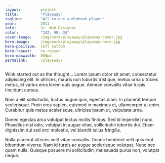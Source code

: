 ```yaml
---
layout:         project
title:          "Playaway"
tagline:        "All-in-one audiobook player"
year:           2011
role:           Sr. Web Designer
color:          "242, 98, 34"
cover-image:    /img/work/playaway/playaway-cover.jpg
hero-image:     /img/work/playaway/playaway-hero.jpg
hero-position:  left bottom
hero-repeat:    no-repeat
hero-maxwidth:  800px
permalink:      /playaway/
---
```


Wink started out as the thought... Lorem ipsum dolor sit amet, consectetur adipiscing elit. In ultrices, mauris non lobortis tristique, metus urna ultricies metus, et varius eros lorem quis augue. Aenean convallis vitae turpis tincidunt cursus.

Nam a elit sollicitudin, luctus augue quis, egestas diam. In placerat tempor scelerisque. Proin eros sapien, euismod in maximus et, ullamcorper at enim. Curabitur quis metus scelerisque, ultricies ipsum ut, vulputate urna.

Donec egestas arcu volutpat lectus mollis finibus. Sed id imperdiet nunc. Phasellus nisl odio, volutpat in augue vitae, sollicitudin lobortis dui. Etiam dignissim dui sed orci molestie, vel blandit tellus fringilla.

Nulla placerat ultrices velit vitae convallis. Donec hendrerit velit quis erat bibendum viverra. Nam id turpis ac augue scelerisque volutpat. Nunc nec quam nulla. Quisque posuere mi sollicitudin, malesuada purus non, volutpat neque.